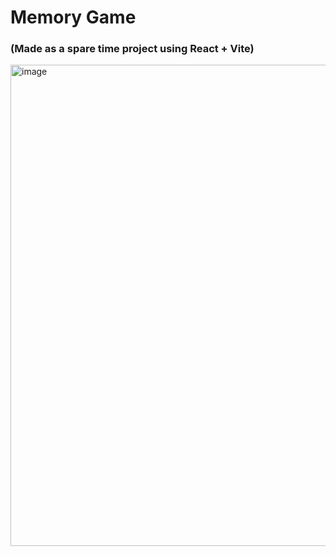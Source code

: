 # Memory Game

### (Made as a spare time project using React + Vite)

<img width="770" alt="image" src="https://github.com/snadering/MemoryGame/assets/113049401/51b8cc62-44a3-4c0f-88b0-99ce16134149">





